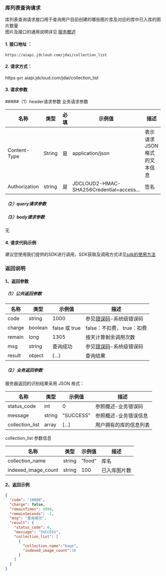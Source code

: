 ### 库列表查询请求
库列表查询请求接口用于查询用户目前创建的哪些图片库及对应的库中已入库的图片数量<br>
图片及接口的通用说明详见 [服务概述](API-Reference.md)

#### 1. 接口地址 ：

```
https://aiapi.jdcloud.com/jdai/collection_list
```

#### 2. 请求方式：

https `get` aiapi.jdcloud.com/jdai/collection_list

#### 3. 请求参数

#####（1）header请求参数
业务请求参数

名称 | 类型 | 必填 | 示例值 | 描述
------|------|-----|-----|-----
Content-Type | String | 是 | application/json| 表示请求JSON格式的文本信息
Authorization | string | 是 | JDCLOUD2-HMAC-SHA256Credential=access... | 签名

##### （2）query请求参数

##### （3）body请求参数
无

#### 4. 请求代码示例
建议您使用我们提供的SDK进行调用，SDK获取及调用方式详见[sdk的使用方法](../Operation-Guide/Use-Sdk.md)

### 返回说明
#### 1、返回参数

##### （1）公共返回参数

名称 | 类型 | 示例值 | 描述
------|------|-----|-----
code | string | 1000 | 参见[错误码](Error-Code.md)-系统级错误码
charge | boolean | false 或 true | false：不扣费， true：扣费
remain | long | 1305 | 按天计算剩余调用次数
msg | string | 查询成功 | 参见[错误码](Error-Code.md)-系统级错误码
result | object | {...} | 查询结果


##### （2）业务返回参数
服务器返回的识别结果采用 JSON 格式：

名称 | 类型 | 示例值 | 描述
------|-----|-----|-----
status_code| int | 0 | 参照概述-业务错误码
message | string | "SUCCESS" | 参照概述-业务错误信息  
collection_list | array | [...] | 用户拥有的库的信息列表

collection_list 参数信息

名称 | 类型 | 示例值 | 描述
------|-----|-----|-----
collection_name | string | "food" | 库名    
indexed\_image_count | string | 100 | 已入库图片数

#### 2、返回示例

```JSON
{
  "code": "10000",
  "charge": false,
  "remainTimes": 4998,
  "remainSeconds": -1,
  "msg": "查询成功",
  "result": {
    "status_code": 0,
    "message": "SUCCESS",
    "collection_list": [
      {
        "collection_name":"bags",
        "indexed_image_count":30
      }
    ]
  }
}
```